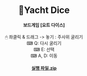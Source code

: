 # <div align=center>🎲Yacht Dice
#### <div align=center>보드게임 [요트 다이스]

<div align=center> 🖱 좌클릭 & 드래그 -> 놓기 : 주사위 굴리기
<div align=center> ⌨ Q: 다시 굴리기
<div align=center> ⌨ E: 선택
<div align=center> ⌨ A, D: 이동        




#### [실행 파일.zip](https://drive.google.com/file/d/1iJVqQRy5FogY8_nPNEFgIEs1YaF7rEza/view?usp=sharing)
